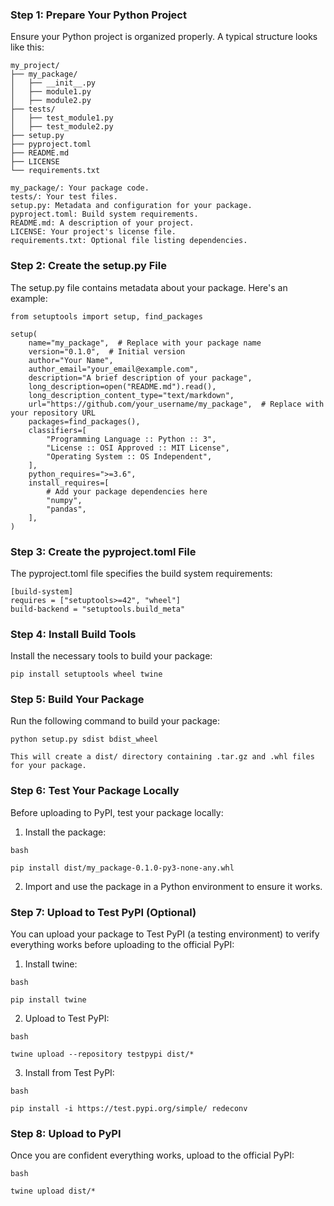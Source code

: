 ### Step 1: Prepare Your Python Project
Ensure your Python project is organized properly. A typical structure looks like this:
```commandline
my_project/
├── my_package/
│   ├── __init__.py
│   ├── module1.py
│   ├── module2.py
├── tests/
│   ├── test_module1.py
│   ├── test_module2.py
├── setup.py
├── pyproject.toml
├── README.md
├── LICENSE
└── requirements.txt

my_package/: Your package code.
tests/: Your test files.
setup.py: Metadata and configuration for your package.
pyproject.toml: Build system requirements.
README.md: A description of your project.
LICENSE: Your project's license file.
requirements.txt: Optional file listing dependencies.
```

### Step 2: Create the setup.py File
The setup.py file contains metadata about your package. Here's an example:
```commandline
from setuptools import setup, find_packages

setup(
    name="my_package",  # Replace with your package name
    version="0.1.0",  # Initial version
    author="Your Name",
    author_email="your_email@example.com",
    description="A brief description of your package",
    long_description=open("README.md").read(),
    long_description_content_type="text/markdown",
    url="https://github.com/your_username/my_package",  # Replace with your repository URL
    packages=find_packages(),
    classifiers=[
        "Programming Language :: Python :: 3",
        "License :: OSI Approved :: MIT License",
        "Operating System :: OS Independent",
    ],
    python_requires=">=3.6",
    install_requires=[
        # Add your package dependencies here
        "numpy",
        "pandas",
    ],
)
```

### Step 3: Create the pyproject.toml File
The pyproject.toml file specifies the build system requirements:

```commandline
[build-system]
requires = ["setuptools>=42", "wheel"]
build-backend = "setuptools.build_meta"
```

### Step 4: Install Build Tools
Install the necessary tools to build your package:

```commandline
pip install setuptools wheel twine
```

### Step 5: Build Your Package
Run the following command to build your package:

```commandline
python setup.py sdist bdist_wheel

This will create a dist/ directory containing .tar.gz and .whl files for your package.
```

### Step 6: Test Your Package Locally
Before uploading to PyPI, test your package locally:

1. Install the package:
```commandline
bash

pip install dist/my_package-0.1.0-py3-none-any.whl
```

2. Import and use the package in a Python environment to ensure it works.

### Step 7: Upload to Test PyPI (Optional)
You can upload your package to Test PyPI (a testing environment) to verify everything works before uploading to the official PyPI:

1. Install twine:
```commandline
bash

pip install twine
```

2. Upload to Test PyPI:
```commandline
bash

twine upload --repository testpypi dist/*
```

3. Install from Test PyPI:
```commandline
bash

pip install -i https://test.pypi.org/simple/ redeconv
```

### Step 8: Upload to PyPI
Once you are confident everything works, upload to the official PyPI:
```commandline
bash

twine upload dist/*
```